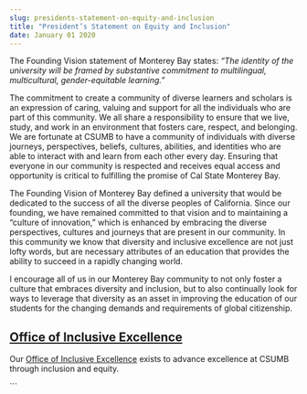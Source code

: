 ```yaml
---
slug: presidents-statement-on-equity-and-inclusion
title: "President’s Statement on Equity and Inclusion"
date: January 01 2020
---
```


  
<p>
  The Founding Vision statement of Monterey Bay states:
  <i
    >“The identity of the university will be framed by substantive commitment to
    multilingual, multicultural, gender-equitable learning.”</i
  >
</p>
<p>
  The commitment to create a community of diverse learners and scholars is an
  expression of caring, valuing and support for all the individuals who are part
  of this community. We all share a responsibility to ensure that we live,
  study, and work in an environment that fosters care, respect, and belonging.
  We are fortunate at CSUMB to have a community of individuals with diverse
  journeys, perspectives, beliefs, cultures, abilities, and identities who are
  able to interact with and learn from each other every day. Ensuring that
  everyone in our community is respected and receives equal access and
  opportunity is critical to fulfilling the promise of Cal State Monterey Bay.
</p>
<p>
  The Founding Vision of Monterey Bay defined a university that would be
  dedicated to the success of all the diverse peoples of California. Since our
  founding, we have remained committed to that vision and to maintaining a
  “culture of innovation,” which is enhanced by embracing the diverse
  perspectives, cultures and journeys that are present in our community. In this
  community we know that diversity and inclusive excellence are not just lofty
  words, but are necessary attributes of an education that provides the ability
  to succeed in a rapidly changing world.
</p>
<p>
  I encourage all of us in our Monterey Bay community to not only foster a
  culture that embraces diversity and inclusion, but to also continually look
  for ways to leverage that diversity as an asset in improving the education of
  our students for the changing demands and requirements of global citizenship.
</p>
<h2>
  <a href="https://csumb.edu/diversity">Office of Inclusive Excellence</a>
</h2>
<p>
  Our
  <a href="https://csumb.edu/diversity">Office of Inclusive Excellence</a>
  exists to advance excellence at CSUMB through inclusion and equity.
</p>
```
